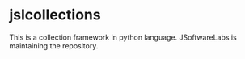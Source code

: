 # jslcollections
This is a collection framework in python language. JSoftwareLabs is maintaining the repository.
